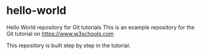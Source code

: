 # hello-world
Hello World repository for Git tutorials
This is an example repository for the Git tutorial on https://www.w3schools.com

This repository is built step by step in the tutorial.
